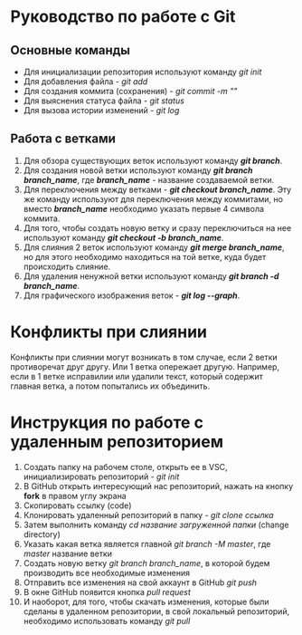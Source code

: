 # Руководство по работе с Git

## Основные команды

* Для инициализации репозитория используют команду *git init*
* Для добавления файла - *git add*
* Для создания коммита (сохранения) - *git commit -m ""*
* Для выяснения статуса файла - *git status*
* Для вызова истории изменений - *git log*

## Работа с ветками

1. Для обзора существующих веток используют команду ***git branch***.
2. Для создания новой ветки используют команду ***git branch branch_name***, где ***branch_name*** - название создаваемой ветки. 
3. Для переключения между ветками - ***git checkout branch_name***. Эту же команду используют для переключения между коммитами, но вместо ***branch_name*** необходимо указать первые 4 символа коммита.
4. Для того, чтобы создать новую ветку и сразу переключиться на нее используют команду ***git checkout -b branch_name***.
5. Для слияния 2 веток используют команду ***git merge branch_name***, но для этого необходимо находиться на той ветке, куда будет происходить слияние.
6. Для удаления ненужной ветки используют команду ***git branch -d branch_name***. 
7. Для графического изображения веток - ***git log --graph***.

# Конфликты при слиянии

Конфликты при слиянии могут возникать в том случае, если 2 ветки противоречат друг другу. Или 1 ветка опережает другую. Например, если в 1 ветке исправилии или удалили текст, который содержит главная ветка, а потом попытались их объединить.


# Инструкция по работе с удаленным репозиторием

1. Создать папку на рабочем столе, открыть ее в VSC, инициализировать репозиторий - *git init*
2. В GitHub открыть интересующий нас репозиторий, нажать на кнопку __fork__ в правом углу экрана
3. Скопировать ссылку  (сode)
4. Клонировать удаленный репозиторий в папку - *git clone ссылка*
5. Затем выполнить команду *cd название загруженной папки* (change directory)
6. Указать какая ветка является главной *git branch -M master*, где *master* название ветки
7. Создать новую ветку *git branch branch_name*, в которой будем производить все необходимые изменения
8. Отправить все изменения на свой аккаунт в GitHub *git push*
9. В окне GitHub появится кнопка *pull request*
10. И наоборот, для того, чтобы скачать изменения, которые были сделаны в удаленном репозитории, в свой локальный репозиторий, необходимо использовать команду *git pull*
